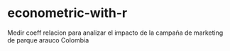 # econometric-with-r

Medir coeff relacion para analizar el impacto de la campaña de marketing de parque arauco Colombia
